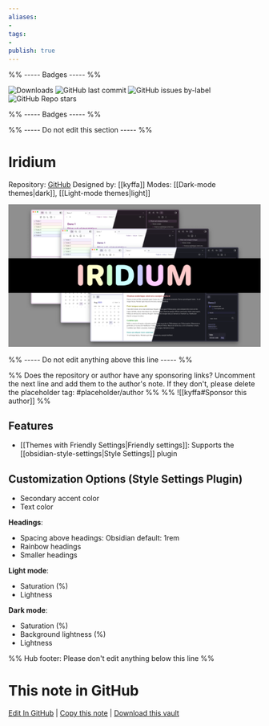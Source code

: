 ```yaml
---
aliases:
- 
tags: 
- 
publish: true
---
```


%% ----- Badges ----- %%

![Downloads](https://img.shields.io/badge/downloads-4497-573E7A?style=for-the-badge&logo=)
![GitHub last commit](https://img.shields.io/github/last-commit/kyffa/Iridium?color=573E7A&label=last%20update&logo=github&style=for-the-badge)
![GitHub issues by-label](https://img.shields.io/github/issues/kyffa/Iridium/help%20wanted?color=573E7A&logo=github&style=for-the-badge) 
![GitHub Repo stars](https://img.shields.io/github/stars/kyffa/Iridium?color=573E7A&logo=github&style=for-the-badge)

%% ----- Badges ----- %%

%% ----- Do not edit this section ----- %%

# Iridium

Repository: [GitHub](https://github.com/kyffa/Iridium)
Designed by: [[kyffa]]
Modes: [[Dark-mode themes|dark]], [[Light-mode themes|light]]



![screenshot](https://github.com/kyffa/Iridium/raw/HEAD/screenshot.png)

%% ----- Do not edit anything above this line ----- %% 

%% Does the repository or author have any sponsoring links? Uncomment the next line and add them to the author's note. If they don't, please delete the placeholder tag: #placeholder/author %%
%% ![[kyffa#Sponsor this author]] %%


## Features

- [[Themes with Friendly Settings|Friendly settings]]: Supports the [[obsidian-style-settings|Style Settings]] plugin

## Customization Options (Style Settings Plugin) 
- Secondary accent color
- Text color

**Headings**: 
- Spacing above headings: Obsidian default: 1rem
- Rainbow headings
- Smaller headings

**Light mode**: 
- Saturation (%)
- Lightness

**Dark mode**: 
- Saturation (%)
- Background lightness (%)
- Lightness


%% Hub footer: Please don't edit anything below this line %%

# This note in GitHub

<span class="git-footer">[Edit In GitHub](https://github.dev/obsidian-community/obsidian-hub/blob/main/02%20-%20Community%20Expansions/02.05%20All%20Community%20Expansions/Themes/Iridium.md "git-hub-edit-note") | [Copy this note](https://raw.githubusercontent.com/obsidian-community/obsidian-hub/main/02%20-%20Community%20Expansions/02.05%20All%20Community%20Expansions/Themes/Iridium.md "git-hub-copy-note") | [Download this vault](https://github.com/obsidian-community/obsidian-hub/archive/refs/heads/main.zip "git-hub-download-vault") </span>

